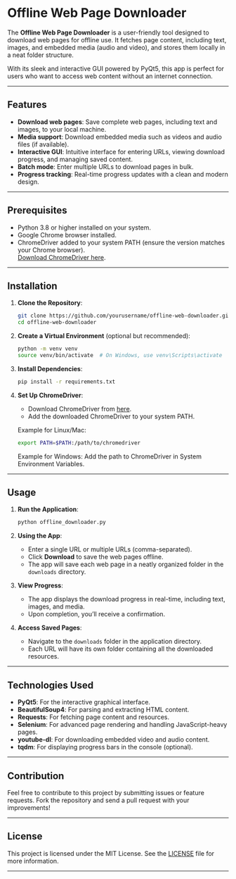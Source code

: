 # Offline Web Page Downloader

The **Offline Web Page Downloader** is a user-friendly tool designed to download web pages for offline use. It fetches page content, including text, images, and embedded media (audio and video), and stores them locally in a neat folder structure.  

With its sleek and interactive GUI powered by PyQt5, this app is perfect for users who want to access web content without an internet connection.  

---

## Features

- **Download web pages**: Save complete web pages, including text and images, to your local machine.
- **Media support**: Download embedded media such as videos and audio files (if available).
- **Interactive GUI**: Intuitive interface for entering URLs, viewing download progress, and managing saved content.
- **Batch mode**: Enter multiple URLs to download pages in bulk.
- **Progress tracking**: Real-time progress updates with a clean and modern design.

---

## Prerequisites

- Python 3.8 or higher installed on your system.
- Google Chrome browser installed.
- ChromeDriver added to your system PATH (ensure the version matches your Chrome browser).  
  [Download ChromeDriver here](https://sites.google.com/chromium.org/driver/).

---

## Installation

1. **Clone the Repository**:
   ```bash
   git clone https://github.com/yourusername/offline-web-downloader.git
   cd offline-web-downloader
   ```

2. **Create a Virtual Environment** (optional but recommended):
   ```bash
   python -m venv venv
   source venv/bin/activate  # On Windows, use venv\Scripts\activate
   ```

3. **Install Dependencies**:
   ```bash
   pip install -r requirements.txt
   ```

4. **Set Up ChromeDriver**:
   - Download ChromeDriver from [here](https://sites.google.com/chromium.org/driver/).
   - Add the downloaded ChromeDriver to your system PATH.  

   Example for Linux/Mac:
   ```bash
   export PATH=$PATH:/path/to/chromedriver
   ```
   Example for Windows:
   Add the path to ChromeDriver in System Environment Variables.

---

## Usage

1. **Run the Application**:
   ```bash
   python offline_downloader.py
   ```

2. **Using the App**:
   - Enter a single URL or multiple URLs (comma-separated).
   - Click **Download** to save the web pages offline.
   - The app will save each web page in a neatly organized folder in the `downloads` directory.

3. **View Progress**:
   - The app displays the download progress in real-time, including text, images, and media.
   - Upon completion, you’ll receive a confirmation.

4. **Access Saved Pages**:
   - Navigate to the `downloads` folder in the application directory.
   - Each URL will have its own folder containing all the downloaded resources.

---

## Technologies Used

- **PyQt5**: For the interactive graphical interface.
- **BeautifulSoup4**: For parsing and extracting HTML content.
- **Requests**: For fetching page content and resources.
- **Selenium**: For advanced page rendering and handling JavaScript-heavy pages.
- **youtube-dl**: For downloading embedded video and audio content.
- **tqdm**: For displaying progress bars in the console (optional).

---

## Contribution

Feel free to contribute to this project by submitting issues or feature requests. Fork the repository and send a pull request with your improvements!

---

## License

This project is licensed under the MIT License. See the [LICENSE](LICENSE) file for more information.

---

